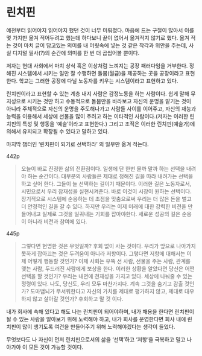 # 린치핀

예전부터 읽어야지 읽어야지 했던 것이 너무 미뤄졌다. 마음에 드는 구절이 많아서 이를 몇 가지만 옮겨 적어두려고 했는데 하다보니 끝이 없어서 옮겨적지 않기로 했다. 옮겨 적는 것이 마치 글이 담고있는 의미를 내 머릿속에 넣는 것 같은 착각과 위안을 주는데, 사실 디지털 필사(?)의 순간에 의미를 한 번 더 곱씹어볼 뿐이다.

저자는 현대 사회에서 마치 상식 혹은 이상처럼 느껴지는 공장 패러다임을 거부한다. 정해진 시스템에서 시키는 일만 잘 수행하면 돌봄(월급)을 제공하는 곳을 공장이라고 표현한다. 학교는 그러한 공장에 다닐 노동자를 키우는 시스템이라고 표현하고 있다.

린치핀이라고 표현할 수 있는 계층 내지 사람은 감정노동을 하는 사람이다. 쉽게 말해 무지성으로 시키는 것만 하고 수동적으로 돌봄만을 바라보고 자신의 운명을 맡기는 것이 아니라 주체적으로 자신의 운명을 주도해나가고 사람들 사이를 이어주고, 자신의 재능과 능력을 이용해서 세상에 선물을 많이 주려고 하는 이타적인 사람이다.(저자는 이러한 린치핀의 특성 및 행동을 ‘예술’이라고 표현한다.) 그리고 조직은 이러한 린치핀(예술가)에 의해서 유지되고 확장될 수 있다고 말하고 있다.

마지막 챕터인 ‘린치핀이 되기로 선택하라’ 의 일부만 옮겨 적는다.

442p

> 오늘이 바로 진정한 삶의 전환점이다. 일생에 단 한번 올까 말까 하는 선택을 내려야 하는 순간이다. 대부분의 사람들은 제대로 정해진 길을 따라 내려가는 선택을 하고 싶어 한다. 그들이 늘 선택하는 길이기 때문이다. 이러한 길은 노동자로서, 시민으로서 우리 잠재성을 실현시켜준다. 바로 이것이 시장이 원하는 선택이다. 장기적으로 시스템에 순응하는 데 초점을 맞춤으로써 우리는 더 많은 돈을 벌고 더 안정적인 길을 갈 수 있다. 하지만 우리는 이제 미래에 대한 강력한 비전을 만들어내고 실제로 그것을 일궈내는 기회를 잡아야한다. 새로운 성공의 길은 순응이 아니라 비전과 참여에 있다.

445p

> 그렇다면 현명한 것은 무엇일까? 후회 없이 사는 것이다. 우리가 앞으로 나아가지 못하게 잡아끄는 것은 두려움이 아니라 저항이다. 그렇다면 저항에 대해서는 이제 어떻게 행동할 것인가? 이제 사회는 우뚝 선 사람, 선물을 주는 사람, 관계를 맺는 사람, 두드러진 사람에게 보상을 한다. 이러한 상황을 알았다면 당신은 어떤 선택을 할 것인가? 우리는 내면에 천재성을 가지고 있다. 세상에 나눠줄 수 있는 정령이 있다. 나도, 당신도, 우리 모두 마찬가지다. 계속 그것을 숨기고 감출 것인가? 도마뱀뇌가 무서워한다고 자신의 가치를 제대로 평가하지 않고, 제대로 대우하지 않고 살아갈 것인가? 후회하고 말 것 이다.

내가 회사에 속해 있다고 해도 나는 린치핀이 되어야하며, 내가 채용을 한다면 린치핀이 될 수 있는 사람을 알아보기 위해 노력해야 하고, 내가 회사를 운영한다면 회사 내에 린치핀이 많이 생기도록 여건을 만들어주기 위해 노력해야겠다는 생각이 들었다.

무엇보다도 나 자신이 먼저 린치핀으로서의 삶을 ‘선택’하고 ‘저항’을 극복하고 밀고 나아가야 이 모든 것이 가능할 것이다.
